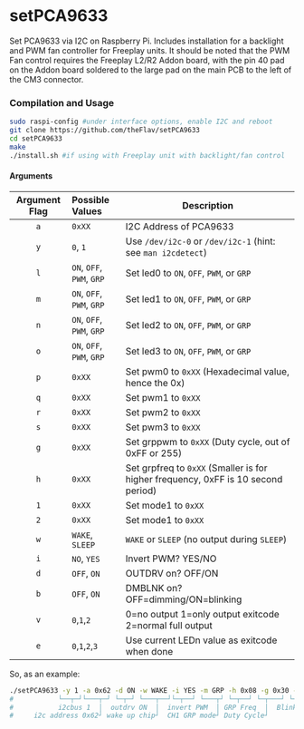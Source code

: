 # setPCA9633
Set PCA9633 via I2C on Raspberry Pi. Includes installation for a backlight and PWM fan controller for Freeplay units. It should be noted that the PWM Fan control requires the Freeplay L2/R2 Addon board, with the pin 40 pad on the Addon board soldered to the large pad on the main PCB to the left of the CM3 connector.

### Compilation and Usage
```sh
sudo raspi-config #under interface options, enable I2C and reboot
git clone https://github.com/theFlav/setPCA9633
cd setPCA9633
make
./install.sh #if using with Freeplay unit with backlight/fan control
```

#### Arguments

| Argument Flag   | Possible Values             | Description                                                                       |
| :-------------: | :-------------------------- | ----------------------------------------------------------------------            |
| `a`             | `0xXX`                      | I2C Address of PCA9633                                                            |
| `y`             | `0`, `1`                    | Use `/dev/i2c-0` or `/dev/i2c-1` (hint: see `man i2cdetect`)                      |
| `l`             | `ON`, `OFF`, `PWM`, `GRP`   | Set led0 to `ON`, `OFF`, `PWM`, or `GRP`                                          |
| `m`             | `ON`, `OFF`, `PWM`, `GRP`   | Set led1 to `ON`, `OFF`, `PWM`, or `GRP`                                          |
| `n`             | `ON`, `OFF`, `PWM`, `GRP`   | Set led2 to `ON`, `OFF`, `PWM`, or `GRP`                                          |
| `o`             | `ON`, `OFF`, `PWM`, `GRP`   | Set led3 to `ON`, `OFF`, `PWM`, or `GRP`                                          |
| `p`             | `0xXX`                      | Set pwm0 to `0xXX` (Hexadecimal value, hence the 0x)                              |
| `q`             | `0xXX`                      | Set pwm1 to `0xXX`                                                                |
| `r`             | `0xXX`                      | Set pwm2 to `0xXX`                                                                |
| `s`             | `0xXX`                      | Set pwm3 to `0xXX`                                                                |
| `g`             | `0xXX`                      | Set grppwm to `0xXX` (Duty cycle, out of 0xFF or 255)                             |
| `h`             | `0xXX`                      | Set grpfreq to `0xXX` (Smaller is for higher frequency, 0xFF is 10 second period) |
| `1`             | `0xXX`                      | Set mode1 to `0xXX`                                                               |
| `2`             | `0xXX`                      | Set mode1 to `0xXX`                                                               |
| `w`             | `WAKE`, `SLEEP`             | `WAKE` or `SLEEP` (no output during `SLEEP`)                                      |
| `i`             | `NO`, `YES`                 | Invert PWM? YES/NO                                                                |
| `d`             | `OFF`, `ON`                 | OUTDRV on? OFF/ON                                                                 |
| `b`             | `OFF`, `ON`                 | DMBLNK on? OFF=dimming/ON=blinking                                                |
| `v`             | `0`,`1`,`2`                 | 0=no output  1=only output exitcode 2=normal full output                          |
| `e`             | `0`,`1`,`2`,`3`             | Use current LEDn value as exitcode when done                                      |

So, as an example:
```sh
./setPCA9633 -y 1 -a 0x62 -d ON -w WAKE -i YES -m GRP -h 0x08 -g 0x30 -b ON
#           └──┬─┘└───┬─┘ └─┬─┘ └───┬──┘└─┬──┘ └───┬┘ └─┬──┘ └─┬───┘ └─┬─┘
#           i2cbus 1  │  outdrv ON  │  invert PWM  │ GRP Freq  │  Blinking mode
#     i2c address 0x62┘ wake up chip┘  CH1 GRP mode┘ Duty Cycle┘
```
